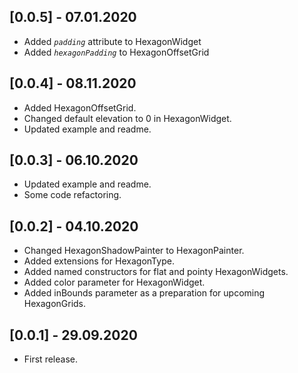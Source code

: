 ## [0.0.5] - 07.01.2020

* Added _`padding`_ attribute to HexagonWidget
* Added _`hexagonPadding`_ to HexagonOffsetGrid

## [0.0.4] - 08.11.2020

* Added HexagonOffsetGrid.
* Changed default elevation to 0 in HexagonWidget.
* Updated example and readme.

## [0.0.3] - 06.10.2020

* Updated example and readme.
* Some code refactoring.

## [0.0.2] - 04.10.2020

* Changed HexagonShadowPainter to HexagonPainter.
* Added extensions for HexagonType.
* Added named constructors for flat and pointy HexagonWidgets.
* Added color parameter for HexagonWidget.
* Added inBounds parameter as a preparation for upcoming HexagonGrids.

## [0.0.1] - 29.09.2020

* First release.
